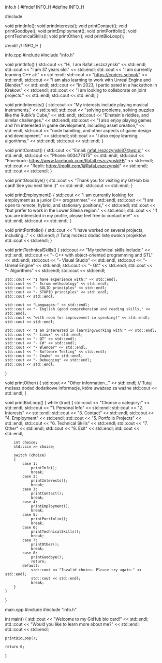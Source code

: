 info.h
{
#ifndef INFO_H
#define INFO_H

#include <string>

void printInfo();
void printInterests();
void printContact();
void printGoodbye();
void printEmployment();
void printPortfolio();
void printTechnicalSkills();
void printOther();
void printBioLoop();

#endif // INFO_H
}

info.cpp
#include <iostream>
#include "info.h"

void printInfo()
{
    std::cout << "Hi, I am Rafal Leszczynski" << std::endl;
    std::cout << "I am 37 years old." << std::endl;
    std::cout << "I am currently learning C++ at:" << std::endl;
    std::cout << "https://coders.school/" << std::endl;
    std::cout << "I am also learning to work with Unreal Engine and Blender." << std::endl;
    std::cout << "In 2023, I participated in a hackathon in Krakow." << std::endl;
    std::cout << "I am looking to collaborate on joint projects." << std::endl;
    std::cout << std::endl;
}

void printInterests()
{
    std::cout << "My interests include playing musical instruments," << std::endl;
    std::cout << "solving problems, solving puzzles like the Rubik's Cube," << std::endl;
    std::cout << "Einstein's riddles, and similar challenges." << std::endl;
    std::cout << "I also enjoy playing games and I'm interested in game development, including asset creation," << std::endl;
    std::cout << "node handling, and other aspects of game design and development." << std::endl;
    std::cout << "I also enjoy learning algorithms." << std::endl;
    std::cout << std::endl;
}

void printContact()
{
    std::cout << "Email: rafal_leszczynski87@wp.pl" << std::endl;
    std::cout << "Phone: 603477475" << std::endl;
    std::cout << "Facebook: https://www.facebook.com/RafalLeszczynskiFB" << std::endl;
    std::cout << "Replit: https://replit.com/@RafaLeszczynski" << std::endl;
    std::cout << std::endl;
}

void printGoodbye()
{
    std::cout << "Thank you for visiting my GitHub bio card! See you next time :)" << std::endl;
    std::cout << std::endl;
}

void printEmployment()
{
    std::cout << "I am currently looking for employment as a junior C++ programmer." << std::endl;
    std::cout << "I am open to remote, hybrid, and stationary positions," << std::endl;
    std::cout << "but prefer to work in the Lower Silesia region." << std::endl;
    std::cout << "If you are interested in my profile, please feel free to contact me!" << std::endl;
    std::cout << std::endl;
}

void printPortfolio()
{
    std::cout << "I have worked on several projects, including..." << std::endl;
    // Tutaj możesz dodać listę swoich projektów
    std::cout << std::endl;
}

void printTechnicalSkills()
{
    std::cout << "My technical skills include:" << std::endl;
    std::cout << "- C++ with object-oriented programming and STL" << std::endl;
    std::cout << "- Visual Studio" << std::endl;
    std::cout << "- Unreal Engine" << std::endl;
    std::cout << "- Git" << std::endl;
    std::cout << "- Algorithms" << std::endl;
    std::cout << std::endl;

    std::cout << "I have experience with:" << std::endl;
    std::cout << "- Scrum methodology" << std::endl;
    std::cout << "- SOLID principles" << std::endl;
    std::cout << "- STUPID principles" << std::endl;
    std::cout << std::endl;

    std::cout << "Languages:" << std::endl;
    std::cout << "- English (good comprehension and reading skills," << std::endl;
    std::cout << "with room for improvement in speaking)" << std::endl;
    std::cout << std::endl;

    std::cout << "I am interested in learning/working with:" << std::endl;
    std::cout << "- Linux" << std::endl;
    std::cout << "- QT" << std::endl;
    std::cout << "- C#" << std::endl;
    std::cout << "- Blender" << std::endl;
    std::cout << "- Software Testing" << std::endl;
    std::cout << "- Cmake" << std::endl;
    std::cout << "- Debugging" << std::endl;
    std::cout << std::endl;
}

void printOther()
{
    std::cout << "Other information..." << std::endl;
    // Tutaj możesz dodać dodatkowe informacje, które uważasz za ważne
    std::cout << std::endl;
}

void printBioLoop()
{
    while (true)
    {
        std::cout << "Choose a category:" << std::endl;
        std::cout << "1. Personal Info" << std::endl;
        std::cout << "2. Interests" << std::endl;
        std::cout << "3. Contact" << std::endl;
        std::cout << "4. Employment" << std::endl;
        std::cout << "5. Portfolio Projects" << std::endl;
        std::cout << "6. Technical Skills" << std::endl;
        std::cout << "7. Other" << std::endl;
        std::cout << "8. Exit" << std::endl;
        std::cout << std::endl;

        int choice;
        std::cin >> choice;

        switch (choice)
        {
            case 1:
                printInfo();
                break;
            case 2:
                printInterests();
                break;
            case 3:
                printContact();
                break;
            case 4:
                printEmployment();
                break;
            case 5:
                printPortfolio();
                break;
            case 6:
                printTechnicalSkills();
                break;
            case 7:
                printOther();
                break;
            case 8:
                printGoodbye();
                return;
            default:
                std::cout << "Invalid choice. Please try again." << std::endl;
                std::cout << std::endl;
                break;
        }
    }
}

main.cpp
#include <iostream>
#include "info.h"

int main()
{
    std::cout << "Welcome to my GitHub bio card!" << std::endl;
    std::cout << "Would you like to learn more about me?" << std::endl;
    std::cout << std::endl;

    printBioLoop();

    return 0;
}
